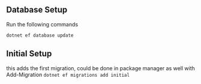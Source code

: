 ## Database Setup

Run the following commands


```dotnet ef database update```

## Initial Setup


this adds the first migration, could be done in package manager as well with Add-Migration
```dotnet ef migrations add initial```
